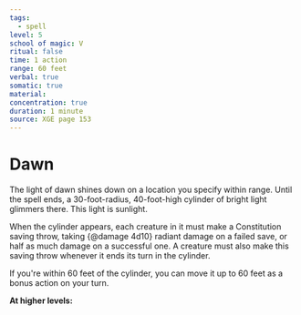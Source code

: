 ```yaml
---
tags:
  - spell
level: 5
school of magic: V
ritual: false
time: 1 action
range: 60 feet
verbal: true
somatic: true
material: 
concentration: true
duration: 1 minute
source: XGE page 153
---
```

# Dawn
The light of dawn shines down on a location you specify within range. Until the spell ends, a 30-foot-radius, 40-foot-high cylinder of bright light glimmers there. This light is sunlight.

When the cylinder appears, each creature in it must make a Constitution saving throw, taking {@damage 4d10} radiant damage on a failed save, or half as much damage on a successful one. A creature must also make this saving throw whenever it ends its turn in the cylinder.

If you're within 60 feet of the cylinder, you can move it up to 60 feet as a bonus action on your turn.

**At higher levels:** 